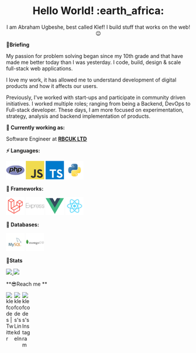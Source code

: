 <h1 align= "center"><b>Hello World! :earth_africa:</b></h1>

<p align="center">
I am Abraham Ugbeshe, best called Klef! I build stuff that works on the web! 😉
</p>


**🎤Briefing**

My passion for problem solving began since my 10th grade and that have made me better today than I was yesterday. I code, build, design & scale full-stack web applications.

I love my work, it has allowed me to understand development of digital products and how it affects our users.

Previously, I've worked with start-ups and participate in community driven initiatives. I worked multiple roles; ranging from being a Backend, DevOps to Full-stack developer. These days, I am more focused on experimentation, strategy, analysis and backend implementation of products.
</p>

**💼 Currently working as:**

Software Engineer at <a href="https://roybarber.com" target="_blank"><b>RBCUK LTD</b></a>

**⚡️ Languages:**

<code><img height="50" src="https://raw.githubusercontent.com/github/explore/80688e429a7d4ef2fca1e82350fe8e3517d3494d/topics/php/php.png"></code>
<code><img height="50" src="https://raw.githubusercontent.com/github/explore/80688e429a7d4ef2fca1e82350fe8e3517d3494d/topics/javascript/javascript.png"></code>
<code><img height="50" src="https://raw.githubusercontent.com/github/explore/80688e429a7d4ef2fca1e82350fe8e3517d3494d/topics/typescript/typescript.png"></code>
<code><img height="50" src="https://raw.githubusercontent.com/github/explore/80688e429a7d4ef2fca1e82350fe8e3517d3494d/topics/python/python.png"></code>

**🌱 Frameworks:**

<code><img height="50" src="https://raw.githubusercontent.com/github/explore/80688e429a7d4ef2fca1e82350fe8e3517d3494d/topics/laravel/laravel.png"></code>
<code><img height="50" src="https://raw.githubusercontent.com/github/explore/80688e429a7d4ef2fca1e82350fe8e3517d3494d/topics/express/express.png"></code>
<code><img height="50" src="https://raw.githubusercontent.com/github/explore/80688e429a7d4ef2fca1e82350fe8e3517d3494d/topics/vue/vue.png"></code>
<code><img height="50" src="https://raw.githubusercontent.com/github/explore/80688e429a7d4ef2fca1e82350fe8e3517d3494d/topics/react/react.png"></code>

**🚀 Databases:**

<code><img height="50" src="https://raw.githubusercontent.com/github/explore/80688e429a7d4ef2fca1e82350fe8e3517d3494d/topics/mysql/mysql.png"></code>
<code><img height="50" src="https://raw.githubusercontent.com/github/explore/80688e429a7d4ef2fca1e82350fe8e3517d3494d/topics/mongodb/mongodb.png"></code>

**🎉Stats**

<a href="https://github.com/AVS1508">
  <img height="180em" src="https://github-readme-stats.vercel.app/api?username=klefcodes&count_private=true&show_icons=true&theme=algolia" />
  <img height="180em" src="https://github-readme-stats.vercel.app/api/top-langs/?username=klefcodes&layout=compact&show_icons=true&theme=algolia" />
</a>

**😎Reach me **

<a href="https://twitter.com/klefcodes">
  <img align="left" alt="klefcodes | Twitter" width="22px" src="https://cdn.jsdelivr.net/npm/simple-icons@v3/icons/twitter.svg" />
</a>
<a href="https://www.linkedin.com/in/klefcodes">
  <img align="left" alt="klefcodes's LinkdeIn" width="22px" src="https://cdn.jsdelivr.net/npm/simple-icons@v3/icons/linkedin.svg" />
</a>
<a href="https://www.instagram.com/klefcodes">
  <img align="left" alt="klefcodes's Instagram" width="22px" src="https://cdn.jsdelivr.net/npm/simple-icons@v3/icons/instagram.svg" />
</a>

<!--
**klefcodes/klefcodes** is a ✨ _special_ ✨ repository because its `README.md` (this file) appears on your GitHub profile.

Here are some ideas to get you started:

- 🔭 I’m currently working on ...
- 🌱 I’m currently learning ...
- 👯 I’m looking to collaborate on ...
- 🤔 I’m looking for help with ...
- 💬 Ask me about ...
- 📫 How to reach me: ...
- 😄 Pronouns: ...
- ⚡ Fun fact: ...
-->
